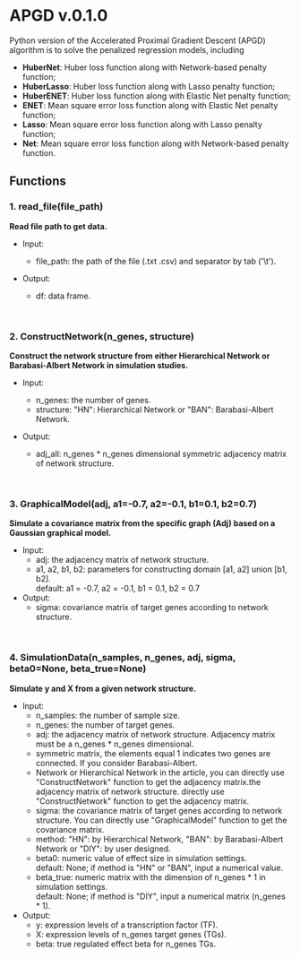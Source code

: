 <!-- README.md is generated from README.Rmd. Please edit that file -->

# APGD v.0.1.0

<!-- badges: start -->

Python version of the Accelerated Proximal Gradient Descent (APGD) algorithm is to solve the penalized regression models, including 

- **HuberNet**: Huber loss function along with Network-based penalty function;
- **HuberLasso**: Huber loss function along with Lasso penalty function;
- **HuberENET**: Huber loss function along with Elastic Net penalty function;
- **ENET**: Mean square error loss function along with Elastic Net penalty function;
- **Lasso**: Mean square error loss function along with Lasso penalty function;
- **Net**: Mean square error loss function along with Network-based penalty function.

## Functions

### 1. read_file(file_path)
**Read file path to get data.**

- Input:   
	- file_path: the path of the file (.txt .csv) and separator by tab ('\t'). 
  
- Output:   	
	- df: data frame.    

&emsp; &emsp;
   	
### 2. ConstructNetwork(n_genes, structure)
**Construct the network structure from either Hierarchical Network or Barabasi-Albert Network in simulation studies.**   

- Input:
	- n_genes: the number of genes.   
	- structure: "HN": Hierarchical Network or  "BAN": Barabasi-Albert Network.   

- Output:   
	- adj_all: n_genes * n_genes dimensional symmetric adjacency matrix of network structure.	  
	
&emsp; &emsp;

### 3. GraphicalModel(adj, a1=-0.7, a2=-0.1, b1=0.1, b2=0.7)
**Simulate a covariance matrix from the specific graph (Adj) based on a Gaussian graphical model.**  

- Input:
	- adj: the adjacency matrix of network structure.
	- a1, a2, b1, b2: parameters for constructing domain [a1, a2] union [b1, b2].  
		default: a1 = -0.7, a2 = -0.1, b1 = 0.1, b2 = 0.7
- Output:
	- sigma: covariance matrix of target genes according to network structure.

&emsp; &emsp;

### 4. SimulationData(n_samples, n_genes, adj, sigma, beta0=None, beta_true=None)
**Simulate y and X from a given network structure.**  
- Input:
	- n_samples: the number of sample size.
	- n_genes: the number of target genes.
	- adj: the adjacency matrix of network structure. Adjacency matrix must be a n_genes * n_genes dimensional.
	- symmetric matrix, the elements equal 1 indicates two genes are connected. If you consider Barabasi-Albert.
	- Network or Hierarchical Network in the article, you can directly use "ConstructNetwork" function to get the adjacency matrix.the adjacency matrix of network structure. directly use "ConstructNetwork" function to get the adjacency matrix.
	- sigma: the covariance matrix of target genes according to network structure. You can directly use "GraphicalModel" function to get the covariance matrix.
	- method: "HN": by Hierarchical Network, "BAN": by Barabasi-Albert Network or "DIY": by user designed.
	- beta0: numeric value of effect size in simulation settings.  
		default: None; if method is "HN" or "BAN", input a numerical value.
	- beta_true: numeric matrix with the dimension of n_genes * 1 in simulation settings.  
		default: None; if method is "DIY", input a numerical matrix (n_genes * 1).
- Output:
	- y: expression levels of a transcription factor (TF).
	- X: expression levels of n_genes target genes (TGs).
	- beta: true regulated effect beta for n_genes TGs.


	
	
	
